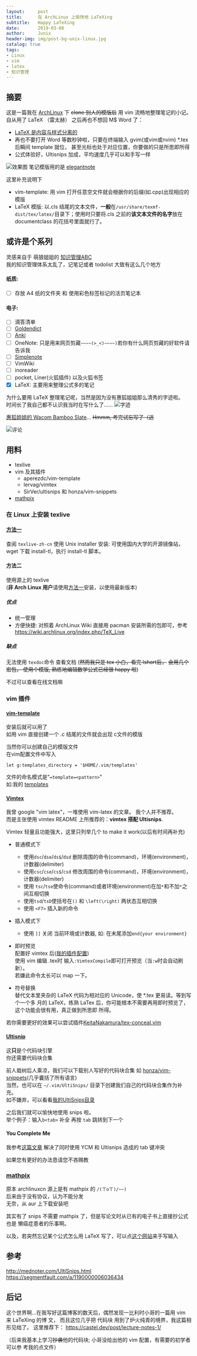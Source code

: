 ```yaml
---
layout:     post
title:      在 ArchLinux 上愉快地 LaTeXing
subtitle:   Happy LaTeXing
date:       2019-03-08
author:     Junix
header-img: img/post-bg-unix-linux.jpg
catalog: true
tags:
- Linux
- vim
- latex
- 知识管理
---
```


## 摘要
这是一篇我在
[ArchLinux](https://blog.yoitsu.moe/life/archlinux_cn_community_unoffical_newbie_guide.html)
下 ~~clone 别人的模版后~~ 用 vim 流畅地整理笔记的小记。自从用了 LaTeX （雷太赫） 之后再也不想回 M$ Word 了：
* [LaTeX 是内容与样式分离的](https://liam.page/2019/03/18/separation-of-content-and-presentation/)
* 再也不要打开 Word 等数秒钟啦，只要在终端输入 gvim(或vim或nvim) *.tex 后瞬间 template 就位，
  甚至光标也处于对应位置，你要做的只是所思即所得
* 公式体验好，Ultisnips 加成，平均速度几乎可以和手写一样

![效果图](/img/latex3.gif)
笔记模版用的是 [elegantnote](https://github.com/ElegantLaTeX/ElegantNote)

这里补充说明下
* vim-template: 用 vim 打开任意空文件就会根据你的后缀(如.cpp)出现相应的模版
* LaTeX 模版: 以.cls 结尾的文本文件，**一般**在`/usr/share/texmf-dist/tex/latex/`目录下；使用时只要将.cls 之前的**该文本文件的名字**放在documentclass 的花括号里面就行了。

## 或许是个系列

灵感来自于 萌狼姐姐的 [知识管理ABC](https://blog.yoitsu.moe/life/knowledge_manage_0.html)    
我的知识管理体系太乱了，记笔记或者 todolist 大致有这么几个地方

#### 纸质:
* [ ] 存放 A4 纸的文件夹 和 使用彩色标签标记的活页笔记本

#### 电子:
* [ ] 滴答清单
* [ ] [Goldendict](https://github.com/Dictionaryphile/GoldenDict_zh_manual)
* [ ] [Anki](https://zhuanlan.zhihu.com/p/31100580)
* [ ] OneNote: 只是用来网页剪藏`~~~~(>_<)~~~~)`若你有什么网页剪藏的好软件请告诉我
* [ ] [Simplenote](https://app.simplenote.com/)
* [ ] VimWiki 
* [ ] inoreader
* [ ] pocket, Liner(火狐插件) 以及火狐书签
* [X] LaTeX: 主要用来整理公式多的笔记

为什么要用 LaTeX 整理笔记呢，当然是因为没有惠狐姐姐那么清秀的字迹啦。  
时间长了我自己都不认识我当时在写什么了……
![字迹](/img/ugly.jpg)

[惠狐姐姐的 Wacom Bamboo Slate](https://blog.megumifox.com/public/2018/12/07/wacom-bamboo-slate-review/)…
~~Hmmm, 考完试忘写了（逃~~

![评论](/img/latex2.png)

## 用料
* texlive
* vim 及其插件
	* aperezdc/vim-template
	* lervag/vimtex
	* SirVer/ultisnips 和 honza/vim-snippets
* [mathpix](https://mathpix.com/)

### 在 Linux 上安装 texlive

#### [方法一](https://stone-zeng.github.io/2018-05-13-install-texlive-ubuntu/)
查阅 `texlive-zh-cn`
使用 Unix installer 安装: 可使用国内大学的开源镜像站，wget 下载 install-tl，执行
install-tl 脚本。

#### 方法二
使用源上的 texlive  
(**非 Arch Linux 用户**请使用[方法一](https://stone-zeng.github.io/2018-05-13-install-texlive-ubuntu/)安装，以使用最新版本)

##### 优点
* 统一管理
* 方便快捷: 对照着 ArchLinux Wiki 直接用 pacman 安装所需的包即可，参考
  <https://wiki.archlinux.org/index.php/TeX_Live>

##### 缺点
无法使用 `texdoc`命令 查看文档  (~~然而我只是 tex 小白，看完 lshort后，~~
~~会用几个宏包， 使用个模版, 熟练地编辑数学公式已经很 happy 啦~~)

不过可以查看在线文档嘛

### vim 插件
#### [vim-template](https://github.com/aperezdc/vim-template)
安装后就可以用了  
如用 vim 直接创建一个 .c 结尾的文件就会出现 c文件的模版

当然你可以创建自己的模版文件  
在vim配置文件中写入

```
let g:templates_directory = '$HOME/.vim/templates'
```
文件的命名模式是"`=template=<pattern>`"  
如:我的 [templates](https://github.com/junyixu/dotfiles/tree/master/vim/templates/)


#### [Vimtex](https://github.com/lervag/vimtex)
我曾 google "vim latex"，一堆使用 vim-latex 的文章。 我个人并不推荐。  
而是主张使用 vimtex README 上所推荐的：**vimtex 搭配 Ultisnips**.

Vimtex 轻量且功能强大，这里只列举几个 to make it work(以后有时间再补充)
* 普通模式下
	- 使用`dsc`/`dse`/`ds$`/`dsd` 删除周围的命令(command)，环境(environment)，计数器(delimiter)
	- 使用`csc`/`cse`/`cs$`/`csd` 修改周围的命令(command)，环境(environment)，计数器(delimiter)
	- 使用 `tsc`/`tse`使命令(command)或者环境(environment)在加`*`和不加`*`之间互相切换
	-  使用`tsd`/`tsD`使括号在`()` 和 `\left(\right)` 两状态互相切换
	- 使用 `<F7>` 插入新的命令


* 插入模式下
	* 使用 `]]` 关闭 当前环境或计数器, 如: 在末尾添加`end{your environment}`
	 
* 即时预览  
配置好 vimtex 后([我的插件配置](https://github.com/junyixu/dotfiles/blob/master/vim/plugs.vim))  
使用 vim 编辑 .tex时 输入`:VimtexCompile`即可打开预览（当`:w`时会自动刷新）。  
若嫌此命令太长可以 map 一下。

* 符号替换  
替代文本里夹杂的 LaTeX 代码为相对应的 Unicode，使 *.tex 更易读。等到写个一个多
月的 LaTeX，练熟 LaTex 后，你可能根本不需要再用即时预览了，这个功能会很有用，真正做到所思即
所得。

若你需要更好的效果可以尝试插件[KeitaNakamura/tex-conceal.vim](https://github.com/KeitaNakamura/tex-conceal.vim)

#### [Ultisnip](https://github.com/SirVer/ultisnips)
这**只**是个代码块引擎  
你还需要代码块合集

前人栽树后人乘凉，我们可以下载别人写好的代码块合集 如
[honza/vim-snippets](https://github.com/honza/vim-snippets)(几乎囊括了所有语言)  
当然，也可以在 `~/.vim/UltiSnips/` 目录下创建我们自己的代码块合集作为补充。  
如不嫌弃，可以看看[我的UltiSnips目录](https://github.com/junyixu/dotfiles/blob/master/vim/UltiSnips/tex.snippets)

之后我们就可以愉快地使用 snips 啦。  
举个例子：输入`b<tab>`
补全
再按
`tab` 跳转到下一个


#### You Complete Me

我参考[这篇文章](https://stackoverflow.com/questions/14896327/ultisnips-and-youcompleteme)
解决了同时使用 YCM 和 Ultisnips 造成的 tab 键冲突

如果您有更好的办法恳请您不吝赐教

### [mathpix](https://mathpix.com/)
原本 archlinuxcn 源上是有 mathpix 的  `/(ㄒoㄒ)/~~)`  
后来由于没有协议，认为不能分发  
无奈，从 aur 上下载安装吧

其实有了 snips 不需要 mathpix 了，但是写论文时从已有的电子书上直接抄公式也是
懒癌症患者的乐事啊。

以及，若突然忘记某个公式怎么用 LaTeX 写了，可以点[这个网站](https://webdemo.myscript.com/views/math/index.html)来手写输入
	  
## 参考
<http://mednoter.com/UltiSnips.html>  
<https://segmentfault.com/a/1190000006036434>


## 后记
这个世界啊...在我写好这篇博客的数天后，偶然发现一比利时小哥的一篇用 vim 来 LaTeXing 的博
文，
而且这位几乎把 代码块 用到了炉火纯青的境界，我这篇相形见绌了。
这里推荐下：
<https://castel.dev/post/lecture-notes-1/>

（后来我基本上学习~~抄袭~~他的代码块; 小哥没给出他的 vim 配置，有需要的初学者可以参
考我的点文件）
